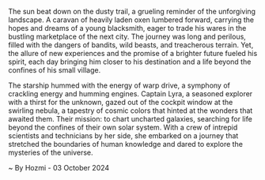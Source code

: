 
The sun beat down on the dusty trail, a grueling reminder of the unforgiving landscape.  A caravan of heavily laden oxen lumbered forward, carrying the hopes and dreams of a young blacksmith, eager to trade his wares in the bustling marketplace of the next city.  The journey was long and perilous, filled with the dangers of bandits, wild beasts, and treacherous terrain. Yet, the allure of new experiences and the promise of a brighter future fueled his spirit, each day bringing him closer to his destination and a life beyond the confines of his small village.

The starship hummed with the energy of warp drive, a symphony of crackling energy and humming engines.  Captain Lyra, a seasoned explorer with a thirst for the unknown, gazed out of the cockpit window at the swirling nebula, a tapestry of cosmic colors that hinted at the wonders that awaited them.  Their mission: to chart uncharted galaxies, searching for life beyond the confines of their own solar system.  With a crew of intrepid scientists and technicians by her side, she embarked on a journey that stretched the boundaries of human knowledge and dared to explore the mysteries of the universe. 

~ By Hozmi - 03 October 2024
